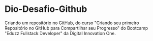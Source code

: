 # Dio-Desafio-Github
Criando um repositório no GitHub, do curso "Criando seu primeiro Repositório no GitHub para Compartilhar seu Progresso" do Bootcamp "Eduzz Fullstack Developer" da Digital Innovation One.
